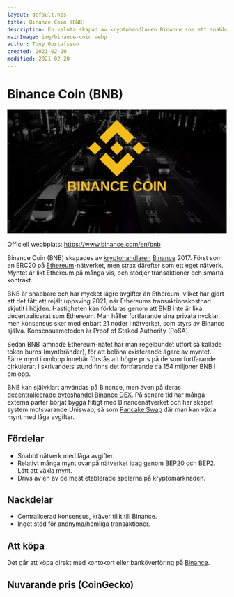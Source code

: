 ```yaml
---
layout: default.hbs
title: Binance Coin (BNB)
description: En valuta skapad av kryptohandlaren Binance som ett snabbare och billigare alternativ till Ethereum. Priset för det är tyvärr tappad decentralicering.
mainImage: img/binance-coin.webp
author: Tony Gustafsson
created: 2021-02-20
modified: 2021-02-20
---
```


# Binance Coin (BNB)

![Binance Coin](../img/binance-coin.webp 'Binance Coin')

Officiell webbplats: https://www.binance.com/en/bnb

Binance Coin (BNB) skapades av [kryptohandlaren](/marknaden/kryptohandlare.html) [Binance](https://www.binance.com) 2017. Först som en ERC20 på [Ethereum](/kryptovalutor/ethereum.html)-nätverket, men strax därefter som ett eget nätverk. Myntet är likt Ethereum på många vis, och stödjer transaktioner och smarta kontrakt.

BNB är snabbare och har mycket lägre avgifter än Ethereum, vilket har gjort att det fått ett rejält uppsving 2021, när Ethereums transaktionskostnad skjutit i höjden. Hastigheten kan förklaras genom att BNB inte är lika decentralicerat som Ethereum. Man håller fortfarande sina privata nycklar, men konsensus sker med enbart 21 noder i nätverket, som styrs av Binance själva. Konsensusmetoden är Proof of Staked Authority (PoSA).

Sedan BNB lämnade Ethereum-nätet har man regelbundet utfört så kallade token burns (myntbränder), för att belöna existerande ägare av myntet. Färre mynt i omlopp innebär förstås att högre pris på de som fortfarande cirkulerar. I skrivandets stund finns det fortfarande ca 154 miljoner BNB i omlopp.

BNB kan självklart användas på Binance, men även på deras [decentralicerade byteshandel](/marknaden/kryptohandlare.html) [Binance DEX](https://www.binance.org). På senare tid har många externa parter börjat bygga flitigt med Binancenätverket och har skapat system motsvarande Uniswap, så som [Pancake Swap](https://exchange.pancakeswap.finance/) där man kan växla mynt med låga avgifter.

## Fördelar

-   Snabbt nätverk med låga avgifter.
-   Relativt många mynt ovanpå nätverket idag genom BEP20 och BEP2. Lätt att växla mynt.
-   Drivs av en av de mest etablerade spelarna på kryptomarknaden.

## Nackdelar

-   Centralicerad konsensus, kräver tillit till Binance.
-   Inget stöd för anonyma/hemliga transaktioner.

## Att köpa

Det går att köpa direkt med kontokort eller banköverföring på [Binance](https://www.binance.com).

## Nuvarande pris (CoinGecko)

<script src="https://widgets.coingecko.com/coingecko-coin-ticker-widget.js"></script>

<coingecko-coin-ticker-widget currency="sek" coin-id="binancecoin" locale="en"></coingecko-coin-ticker-widget>
